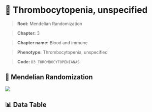 # 🧪 Thrombocytopenia, unspecified

> **Root:** Mendelian Randomization

> **Chapter:** 3  

> **Chapter name:** Blood and immune

> **Phenotype:** Thrombocytopenia, unspecified  

> **Code:** `D3_THROMBOCYTOPENIANAS`

## 🧬 Mendelian Randomization  

<img src="/MR/Figures/Forward/D3_THROMBOCYTOPENIANAS.png"/>

## 📊 Data Table

<CsvTableMRF src="/MR_Data/Forward/D3_THROMBOCYTOPENIANAS.csv"/>
